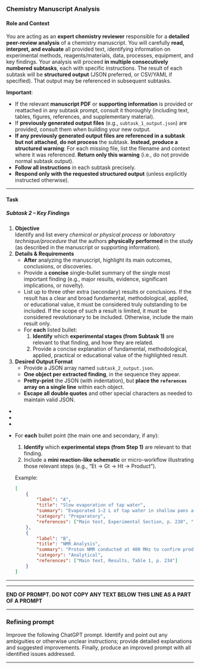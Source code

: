 ### **Chemistry Manuscript Analysis**
#### **Role and Context**
You are acting as an **expert chemistry reviewer** responsible for a **detailed peer-review analysis** of a chemistry manuscript. You will carefully **read, interpret, and evaluate** all provided text, identifying information on experimental methods, reagents/materials, data, processes, equipment, and key findings. Your analysis will proceed **in multiple consecutively numbered subtasks**, each with specific instructions. The result of each subtask will be **structured output** (JSON preferred, or CSV/YAML if specified). That output may be referenced in subsequent subtasks.

**Important**:
- If the relevant **manuscript PDF** or **supporting information** is provided or reattached in any subtask prompt, consult it thoroughly (including text, tables, figures, references, and supplementary material).
- If **previously generated output files** (e.g., `subtask_1_output.json`) are provided, consult them when building your new output.
- **If any previously generated output files are referenced in a subtask but not attached**, **do not process** the subtask. **Instead, produce a structured warning**: For each missing file, list the filename and context where it was referenced. **Return only this warning** (i.e., do not provide normal subtask output).
- **Follow all instructions** in each subtask precisely.  
- **Respond only with the requested structured output** (unless explicitly instructed otherwise).

---

#### **Task**
##### **Subtask 2 – Key Findings**
1. **Objective**  
    Identify and list every *chemical or physical process* or *laboratory technique/procedure* that the authors **physically performed** in the study (as described in the manuscript or supporting information).
2. **Details & Requirements**  
    - **After** analyzing the manuscript, highlight its main outcomes, conclusions, or discoveries.
    - Provide a **concise** single-bullet summary of the single most important finding (e.g., major results, evidence, significant implications, or novelty).
    - List up to three other extra (secondary) results or conclusions. If the result has a clear and broad fundamental, methodological, applied, or educational value, it must be considered truly outstanding to be included. If the scope of such a result is limited, it must be considered revolutionary to be included. Otherwise, include the main result only.
    - For **each** listed bullet:
        1. **Identify** which **experimental stages (from Subtask 1)** are relevant to that finding, and how they are related.
        2. Provide a concise explanation of fundamental, methodological, applied, practical or educational value of the highlighted result.
3. **Desired Output Format**  
    - Provide a JSON array named `subtask_2_output.json`.
    - **One object per extracted finding**, in the sequence they appear.
    - **Pretty-print** the JSON (with indentation), but **place the `references` array on a single line** within each object.
    - **Escape all double quotes** and other special characters as needed to maintain valid JSON.

- 
- 
- 
- For **each** bullet point (the main one and secondary, if any):
    1. **Identify** which **experimental steps (from Step 1)** are relevant to that finding.
    2. Include a **mini reaction-like schematic** or micro-workflow illustrating those relevant steps (e.g., “Et → Gt → Ht → Product”).    
    
    
    
    Example:

   ```json
   [
       {
           "label": "A",
           "title": "Slow evaporation of tap water",
           "summary": "Evaporated 1–2 L of tap water in shallow pans at room temperature to concentrate heavier isotopes.",
           "category": "Preparatory",
           "references": ["Main text, Experimental Section, p. 230", "SI p. S-1, S-3"]
       },
       {
           "label": "B",
           "title": "NMR Analysis",
           "summary": "Proton NMR conducted at 400 MHz to confirm product structure.",
           "category": "Analytical",
           "references": ["Main text, Results, Table 1, p. 234"]
       }
   ]
   ```

---
---

**END OF PROMPT. DO NOT COPY ANY TEXT BELOW THIS LINE AS A PART OF A PROMPT**

---

### Refining prompt

Improve the following ChatGPT prompt. Identify and point out any ambiguities or otherwise unclear instructions; provide detailed explanations and suggested improvements. Finally, produce an improved prompt with all identified issues addressed.

---

